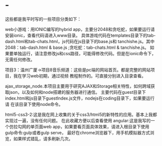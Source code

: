 # -
这些都是我平时写的一些项目分类如下：

web小游戏：用IONIC编写的hybrid app，主要分2048和贪吃蛇，如果要运行请安装ionic，查看代码请进入www目录。
	   具体游戏代码在templates目录下的tab-dash.html和tab-chats.html，js代码在js目录下的base.js和
	   tanchishe.js。其中2048：tab-dash.html & base.js ;贪吃蛇：tab-chats.html & tanchishe.js。
	   如果要单独运行，请注意修改js和css路径，可能得修改代码。但是在ionic命令下，无需任何修改。
	   
	   
项目3：温州广厦->项目8音乐频道：这些是pc端的网站首页。都是完整的网站项目，我在学习web初期，通过视频
      	教程制作的。可直接分别进入目录查看。


ajax_storage_node.本项目主要用于研究AJAX和Storage相关特性，如何跨域获取json，以及如何和node搭建的服务器进行通信。
	主要代码在guest目录下index.html和js目录下guestIndex.js文件，nodejs在coding目录下，如果要运行请
  	在该目录下使用node命令。


html5-css3-2:这是我在网上收集的关于css3/html5的新特性的应用。基本上我都实现过一遍，没有任何问题。
	在此收藏方便以后查看使用
angular:这是我写的一个仿拉勾网的单页面web app，如果要看页面具体效果，请进入根目录下使用gulp命令:gulp或者gulp serve，
	最好在chrome浏览器下，用手机模拟器方式浏览，如果样式错乱，请多刷新几次。
